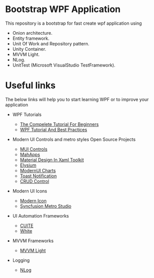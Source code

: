 # Bootstrap WPF Application
This repository is a bootstrap for fast create wpf application using
* Onion architecture.
* Entity framework.
* Unit Of Work and Repository pattern.
* Unity Container.
* MVVM Light.
* NLog.
* UnitTest (Microsoft VisualStudio TestFramework).

# Useful links
The below links will help you to start learning WPF or to improve your application
* WPF Tutorials
  * [The Compelete Tutorial For Beginners](http://www.wpf-tutorial.com/)
  * [WPF Tutorial And Best Practices](https://www.wpftutorial.net/)
  
* Modern UI Controls and metro styles Open Source Projects
  * [MUI Controls](https://github.com/firstfloorsoftware/mui)
  * [MahApps](https://github.com/MahApps/MahApps.Metro)
  * [Material Design In Xaml Toolkit](https://github.com/ButchersBoy/MaterialDesignInXamlToolkit)
  * [Elysium](https://github.com/RehanSaeed/Elysium-Extra)
  * [ModernUI Charts](https://archive.codeplex.com/?p=modernuicharts)
  * [Toast Notification](https://github.com/muhammad-magdy/WPFToastNotification)
  * [CRUD Control](https://github.com/GenericCodes/WPFCrudControl)
  
* Modern UI Icons
  * [Modern Icon](http://modernuiicons.com)
  * [Syncfusion Metro Studio](https://www.syncfusion.com/downloads/metrostudio)
  
* UI Automation Frameworks
  * [CUITE](https://github.com/icnocop/cuite)
  * [White](https://github.com/TestStack/White)
 
* MVVM Frameworks
  * [MVVM Light](https://github.com/lbugnion/mvvmlight)

* Logging
  * [NLog](https://github.com/NLog/NLog)
